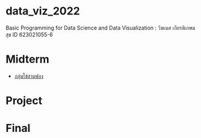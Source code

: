 # data_viz_2022
Basic Programming for Data Science and Data Visualization : วิฆเนศ เกียรติเกษมสุข ID 623021055-6

# Midterm
* [กลุ่มไข่สามฟอง](https://github.com/Wikanes-k/data_viz_2022/blob/main/BasicPython%26DataViz_midterm2022.ipynb)

# Project

# Final
